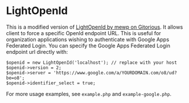 # LightOpenId

This is a modified version of [LightOpenId by mewp on Gitorious](https://gitorious.org/lightopenid). It allows client to force a specific OpenId endpoint URL. This is useful for organization applications wishing to authenticate with Google Apps Federated Login. You can specify the Google Apps Federated Login endpoint url directly with:

    $openid = new LightOpenId('localhost'); // replace with your host
    $openid->version = 2;
    $openid->server = 'https://www.google.com/a/YOURDOMAIN.com/o8/ud?be=o8';
    $openid->identifier_select = true;
    
For more usage examples, see `example.php` and `example-google.php`.